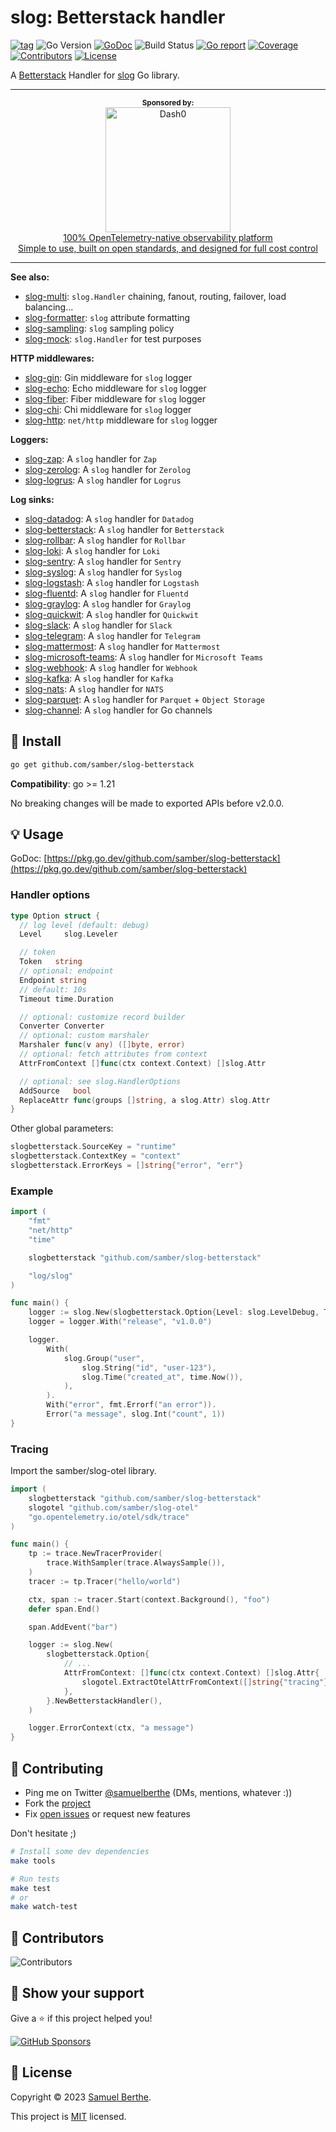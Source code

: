 
# slog: Betterstack handler

[![tag](https://img.shields.io/github/tag/samber/slog-betterstack.svg)](https://github.com/samber/slog-betterstack/releases)
![Go Version](https://img.shields.io/badge/Go-%3E%3D%201.21-%23007d9c)
[![GoDoc](https://godoc.org/github.com/samber/slog-betterstack?status.svg)](https://pkg.go.dev/github.com/samber/slog-betterstack)
![Build Status](https://github.com/samber/slog-betterstack/actions/workflows/test.yml/badge.svg)
[![Go report](https://goreportcard.com/badge/github.com/samber/slog-betterstack)](https://goreportcard.com/report/github.com/samber/slog-betterstack)
[![Coverage](https://img.shields.io/codecov/c/github/samber/slog-betterstack)](https://codecov.io/gh/samber/slog-betterstack)
[![Contributors](https://img.shields.io/github/contributors/samber/slog-betterstack)](https://github.com/samber/slog-betterstack/graphs/contributors)
[![License](https://img.shields.io/github/license/samber/slog-betterstack)](./LICENSE)

A [Betterstack](https://betterstack.com) Handler for [slog](https://pkg.go.dev/log/slog) Go library.

<div align="center">
  <hr>
  <sup><b>Sponsored by:</b></sup>
  <br>
  <a href="https://www.dash0.com?utm_campaign=148395251-samber%20github%20sponsorship&utm_source=github&utm_medium=sponsorship&utm_content=samber">
    <div>
      <img src="https://github.com/user-attachments/assets/b1f2e876-0954-4dc3-824d-935d29ba8f3f" width="200" alt="Dash0">
    </div>
    <div>
      100% OpenTelemetry-native observability platform<br>Simple to use, built on open standards, and designed for full cost control
    </div>
  </a>
  <hr>
</div>

**See also:**

- [slog-multi](https://github.com/samber/slog-multi): `slog.Handler` chaining, fanout, routing, failover, load balancing...
- [slog-formatter](https://github.com/samber/slog-formatter): `slog` attribute formatting
- [slog-sampling](https://github.com/samber/slog-sampling): `slog` sampling policy
- [slog-mock](https://github.com/samber/slog-mock): `slog.Handler` for test purposes

**HTTP middlewares:**

- [slog-gin](https://github.com/samber/slog-gin): Gin middleware for `slog` logger
- [slog-echo](https://github.com/samber/slog-echo): Echo middleware for `slog` logger
- [slog-fiber](https://github.com/samber/slog-fiber): Fiber middleware for `slog` logger
- [slog-chi](https://github.com/samber/slog-chi): Chi middleware for `slog` logger
- [slog-http](https://github.com/samber/slog-http): `net/http` middleware for `slog` logger

**Loggers:**

- [slog-zap](https://github.com/samber/slog-zap): A `slog` handler for `Zap`
- [slog-zerolog](https://github.com/samber/slog-zerolog): A `slog` handler for `Zerolog`
- [slog-logrus](https://github.com/samber/slog-logrus): A `slog` handler for `Logrus`

**Log sinks:**

- [slog-datadog](https://github.com/samber/slog-datadog): A `slog` handler for `Datadog`
- [slog-betterstack](https://github.com/samber/slog-betterstack): A `slog` handler for `Betterstack`
- [slog-rollbar](https://github.com/samber/slog-rollbar): A `slog` handler for `Rollbar`
- [slog-loki](https://github.com/samber/slog-loki): A `slog` handler for `Loki`
- [slog-sentry](https://github.com/samber/slog-sentry): A `slog` handler for `Sentry`
- [slog-syslog](https://github.com/samber/slog-syslog): A `slog` handler for `Syslog`
- [slog-logstash](https://github.com/samber/slog-logstash): A `slog` handler for `Logstash`
- [slog-fluentd](https://github.com/samber/slog-fluentd): A `slog` handler for `Fluentd`
- [slog-graylog](https://github.com/samber/slog-graylog): A `slog` handler for `Graylog`
- [slog-quickwit](https://github.com/samber/slog-quickwit): A `slog` handler for `Quickwit`
- [slog-slack](https://github.com/samber/slog-slack): A `slog` handler for `Slack`
- [slog-telegram](https://github.com/samber/slog-telegram): A `slog` handler for `Telegram`
- [slog-mattermost](https://github.com/samber/slog-mattermost): A `slog` handler for `Mattermost`
- [slog-microsoft-teams](https://github.com/samber/slog-microsoft-teams): A `slog` handler for `Microsoft Teams`
- [slog-webhook](https://github.com/samber/slog-webhook): A `slog` handler for `Webhook`
- [slog-kafka](https://github.com/samber/slog-kafka): A `slog` handler for `Kafka`
- [slog-nats](https://github.com/samber/slog-nats): A `slog` handler for `NATS`
- [slog-parquet](https://github.com/samber/slog-parquet): A `slog` handler for `Parquet` + `Object Storage`
- [slog-channel](https://github.com/samber/slog-channel): A `slog` handler for Go channels

## 🚀 Install

```sh
go get github.com/samber/slog-betterstack
```

**Compatibility**: go >= 1.21

No breaking changes will be made to exported APIs before v2.0.0.

## 💡 Usage

GoDoc: [https://pkg.go.dev/github.com/samber/slog-betterstack](https://pkg.go.dev/github.com/samber/slog-betterstack)

### Handler options

```go
type Option struct {
  // log level (default: debug)
  Level     slog.Leveler

  // token
  Token   string
  // optional: endpoint
  Endpoint string
  // default: 10s
  Timeout time.Duration

  // optional: customize record builder
  Converter Converter
  // optional: custom marshaler
  Marshaler func(v any) ([]byte, error)
  // optional: fetch attributes from context
  AttrFromContext []func(ctx context.Context) []slog.Attr

  // optional: see slog.HandlerOptions
  AddSource   bool
  ReplaceAttr func(groups []string, a slog.Attr) slog.Attr
}
```

Other global parameters:

```go
slogbetterstack.SourceKey = "runtime"
slogbetterstack.ContextKey = "context"
slogbetterstack.ErrorKeys = []string{"error", "err"}
```

### Example

```go
import (
	"fmt"
	"net/http"
	"time"

	slogbetterstack "github.com/samber/slog-betterstack"

	"log/slog"
)

func main() {
	logger := slog.New(slogbetterstack.Option{Level: slog.LevelDebug, Token: "xxxxx"}.NewBetterstackHandler())
	logger = logger.With("release", "v1.0.0")

	logger.
		With(
			slog.Group("user",
				slog.String("id", "user-123"),
				slog.Time("created_at", time.Now()),
			),
		).
		With("error", fmt.Errorf("an error")).
		Error("a message", slog.Int("count", 1))
}
```

### Tracing

Import the samber/slog-otel library.

```go
import (
	slogbetterstack "github.com/samber/slog-betterstack"
	slogotel "github.com/samber/slog-otel"
	"go.opentelemetry.io/otel/sdk/trace"
)

func main() {
	tp := trace.NewTracerProvider(
		trace.WithSampler(trace.AlwaysSample()),
	)
	tracer := tp.Tracer("hello/world")

	ctx, span := tracer.Start(context.Background(), "foo")
	defer span.End()

	span.AddEvent("bar")

	logger := slog.New(
		slogbetterstack.Option{
			// ...
			AttrFromContext: []func(ctx context.Context) []slog.Attr{
				slogotel.ExtractOtelAttrFromContext([]string{"tracing"}, "trace_id", "span_id"),
			},
		}.NewBetterstackHandler(),
	)

	logger.ErrorContext(ctx, "a message")
}
```

## 🤝 Contributing

- Ping me on Twitter [@samuelberthe](https://twitter.com/samuelberthe) (DMs, mentions, whatever :))
- Fork the [project](https://github.com/samber/slog-betterstack)
- Fix [open issues](https://github.com/samber/slog-betterstack/issues) or request new features

Don't hesitate ;)

```bash
# Install some dev dependencies
make tools

# Run tests
make test
# or
make watch-test
```

## 👤 Contributors

![Contributors](https://contrib.rocks/image?repo=samber/slog-betterstack)

## 💫 Show your support

Give a ⭐️ if this project helped you!

[![GitHub Sponsors](https://img.shields.io/github/sponsors/samber?style=for-the-badge)](https://github.com/sponsors/samber)

## 📝 License

Copyright © 2023 [Samuel Berthe](https://github.com/samber).

This project is [MIT](./LICENSE) licensed.
